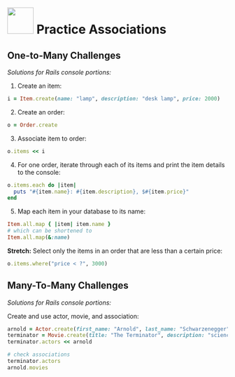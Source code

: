 # <img src="https://cloud.githubusercontent.com/assets/7833470/10899314/63829980-8188-11e5-8cdd-4ded5bcb6e36.png" height="60"> Practice Associations

## One-to-Many Challenges

*Solutions for Rails console portions:*

1. Create an item:

  ```ruby
  i = Item.create(name: "lamp", description: "desk lamp", price: 2000)
  ```

2. Create an order:

  ```ruby
  o = Order.create
  ```

3. Associate item to order:

  ```ruby
  o.items << i
  ```

4. For one order, iterate through each of its items and print the item details to the console:

  ```ruby
  o.items.each do |item|
    puts "#{item.name}: #{item.description}, $#{item.price}"
  end
  ```

5. Map each item in your database to its name:

  ```ruby
  Item.all.map { |item| item.name }
  # which can be shortened to
  Item.all.map(&:name)
  ```

**Stretch:** Select only the items in an order that are less than a certain price:

  ```ruby
  o.items.where("price < ?", 3000)
  ```

## Many-To-Many Challenges

*Solutions for Rails console portions:*

Create and use actor, movie, and association:

```ruby
arnold = Actor.create(first_name: "Arnold", last_name: "Schwarzenegger")
terminator = Movie.create(title: "The Terminator", description: "science fiction film", year: 1984)
terminator.actors << arnold

# check associations
terminator.actors
arnold.movies
```
